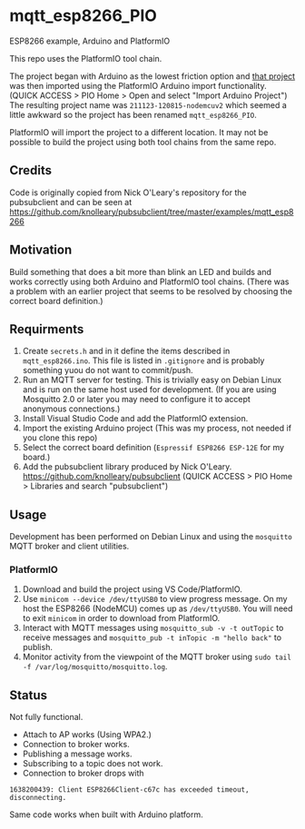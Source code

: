 # mqtt_esp8266_PIO

ESP8266 example, Arduino and PlatformIO

This repo uses the PlatformIO tool chain.

The project began with Arduino as the lowest friction option and [that project](https://github.com/HankB/mqtt_esp8266) was then imported using the PlatformIO Arduino import functionality. (QUICK ACCESS > PIO Home > Open and select "Import Arduino Project") The resulting project name was `211123-120815-nodemcuv2` which seemed a little awkward so the project has been renamed `mqtt_esp8266_PIO`. 

PlatformIO will import the project to a different location. It may not be possible to build the project using both tool chains from the same repo.

## Credits

Code is originally copied from Nick O'Leary's repository for the pubsubclient and can be seen at https://github.com/knolleary/pubsubclient/tree/master/examples/mqtt_esp8266

## Motivation

Build something that does a bit more than blink an LED and builds and works correctly using both Arduino and PlatformIO tool chains. (There was a problem with an earlier project that seems to be resolved by choosing the correct board definition.)

## Requirments

1. Create `secrets.h` and in it define the items described in `mqtt_esp8266.ino`. This file is listed in `.gitignore` and is probably something yuou do not want to commit/push.
1. Run an MQTT server for testing. This is trivially easy on Debian Linux and is run on the same host used for development. (If you are using Mosquitto 2.0 or later you may need to configure it to accept anonymous connections.)
1. Install Visual Studio Code and add the PlatformIO extension.
1. Import the existing Arduino project (This was my process, not needed if you clone this repo)
1. Select the correct board definition (`Espressif ESP8266 ESP-12E` for my board.)
1. Add the pubsubclient library produced by Nick O'Leary. <https://github.com/knolleary/pubsubclient> (QUICK ACCESS > PIO Home > Libraries and search "pubsubclient")

## Usage

Development has been performed on Debian Linux and using the `mosquitto` MQTT broker and client utilities.

### PlatformIO

1. Download and build the project using VS Code/PlatformIO. 
1. Use `minicom --device /dev/ttyUSB0` to view progress message. On my host the ESP8266 (NodeMCU) comes up as `/dev/ttyUSB0`. You will need to exit `minicom` in order to download from PlatformIO.
1. Interact with MQTT messages using `mosquitto_sub -v -t outTopic` to receive messages and `mosquitto_pub -t inTopic -m "hello back"` to publish. 
1. Monitor activity from the viewpoint of the MQTT broker using `sudo tail -f /var/log/mosquitto/mosquitto.log`.

## Status

Not fully functional.

* Attach to AP works (Using WPA2.)
* Connection to broker works.
* Publishing a message works.
* Subscribing to a topic does not work.
* Connection to broker drops with

```text
1638200439: Client ESP8266Client-c67c has exceeded timeout, disconnecting.
```

Same code works when built with Arduino platform.
